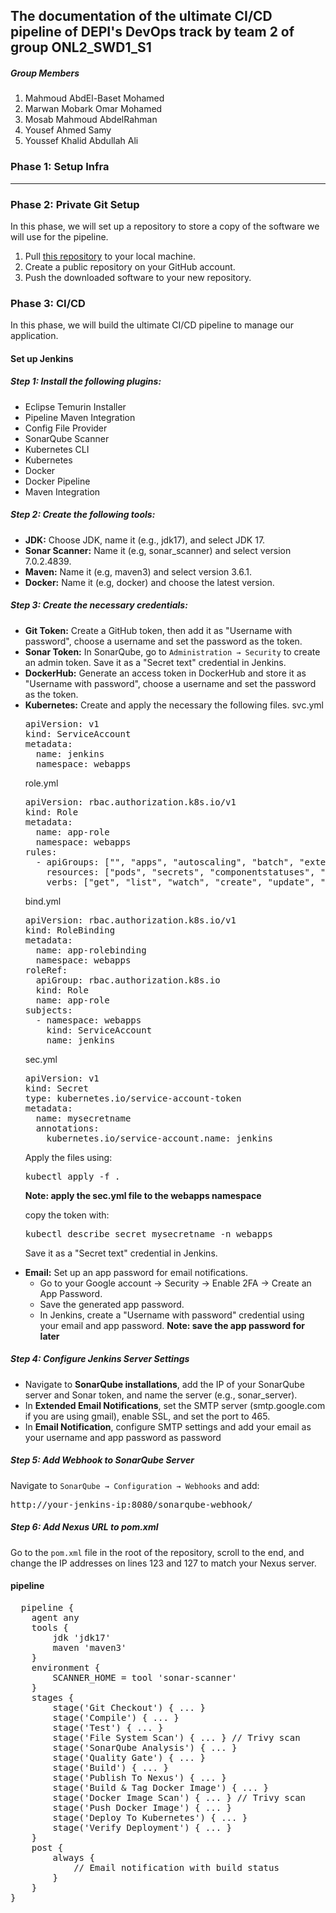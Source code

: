 <h2> The documentation of the ultimate CI/CD pipeline of DEPI's DevOps track by team 2 of group ONL2_SWD1_S1</h2>

<h5>Group Members</h5>
<ol>
  <li>Mahmoud AbdEl-Baset Mohamed</li>
  <li>Marwan Mobark Omar Mohamed</li>
  <li>Mosab Mahmoud AbdelRahman</li>
  <li>Yousef Ahmed Samy</li>
  <li>Youssef Khalid Abdullah Ali</li>
</ol>

<h3>Phase 1: Setup Infra</h3>
<hr>

<h3>Phase 2: Private Git Setup</h3>
<p>In this phase, we will set up a repository to store a copy of the software we will use for the pipeline.</p>

<ol>
  <li>Pull <a href="https://github.com/jaiswaladi246/Boardgame" target="_blank">this repository</a> to your local machine.</li>
  <li>Create a public repository on your GitHub account.</li>
  <li>Push the downloaded software to your new repository.</li>
</ol>

<h3>Phase 3: CI/CD</h3>
<p>In this phase, we will build the ultimate CI/CD pipeline to manage our application.</p>

<h4>Set up Jenkins</h4>
<h5><strong>Step 1:</strong> Install the following plugins:</h5>
<ul>
  <li>Eclipse Temurin Installer</li>
  <li>Pipeline Maven Integration</li>
  <li>Config File Provider</li>
  <li>SonarQube Scanner</li>
  <li>Kubernetes CLI</li>
  <li>Kubernetes</li>
  <li>Docker</li>
  <li>Docker Pipeline</li>
  <li>Maven Integration</li>
</ul>

<h5><strong>Step 2:</strong> Create the following tools:</h5>
<ul>
  <li><strong>JDK:</strong> Choose JDK, name it (e.g., jdk17), and select JDK 17.</li>
  <li><strong>Sonar Scanner:</strong> Name it (e.g, sonar_scanner) and select version 7.0.2.4839.</li>
  <li><strong>Maven:</strong> Name it (e.g, maven3) and select version 3.6.1.</li>
  <li><strong>Docker:</strong> Name it (e.g, docker) and choose the latest version.</li>
</ul>

<h5><strong>Step 3:</strong> Create the necessary credentials:</h5>
<ul>
  <li><strong>Git Token:</strong> Create a GitHub token, then add it as "Username with password", choose a username and set the password as the token.</li>
  <li><strong>Sonar Token:</strong> In SonarQube, go to <code>Administration → Security</code> to create an admin token. Save it as a "Secret text" credential in Jenkins.</li>
  <li><strong>DockerHub:</strong> Generate an access token in DockerHub and store it as "Username with password", choose a username and set the password as the token.</li>
  <li><strong>Kubernetes:</strong> Create and apply the necessary the following files.
    svc.yml
  <pre>
apiVersion: v1
kind: ServiceAccount
metadata:
  name: jenkins
  namespace: webapps
</pre>
role.yml
<pre>
apiVersion: rbac.authorization.k8s.io/v1
kind: Role
metadata:
  name: app-role
  namespace: webapps
rules:
  - apiGroups: ["", "apps", "autoscaling", "batch", "extensions", "policy", "rbac.authorization.k8s.io"]
    resources: ["pods", "secrets", "componentstatuses", "configmaps", "daemonsets", "deployments", "events", "endpoints", "horizontalpodautoscalers", "ingress", "jobs", "limitranges", "namespaces", "nodes", "persistentvolumes", "persistentvolumeclaims", "resourcequotas", "replicasets", "replicationcontrollers", "serviceaccounts", "services"]
    verbs: ["get", "list", "watch", "create", "update", "patch", "delete"]
</pre>
bind.yml
<pre>
apiVersion: rbac.authorization.k8s.io/v1
kind: RoleBinding
metadata:
  name: app-rolebinding
  namespace: webapps
roleRef:
  apiGroup: rbac.authorization.k8s.io
  kind: Role
  name: app-role
subjects:
  - namespace: webapps
    kind: ServiceAccount
    name: jenkins
</pre>
sec.yml
<pre>
apiVersion: v1
kind: Secret
type: kubernetes.io/service-account-token
metadata:
  name: mysecretname
  annotations:
    kubernetes.io/service-account.name: jenkins
</pre>

<p>Apply the files using:</p>
<pre>kubectl apply -f .</pre>
<b>Note: apply the sec.yml file to the webapps namespace</b> 
<p>copy the token with:</p>
<pre>kubectl describe secret mysecretname -n webapps</pre>

<p>Save it as a "Secret text" credential in Jenkins.</p>
  </li>
  <li><strong>Email:</strong> Set up an app password for email notifications.
<ul>
  <li>Go to your Google account → Security → Enable 2FA → Create an App Password.</li>
  <li>Save the generated app password.</li>
  <li>In Jenkins, create a "Username with password" credential using your email and app password.
  <b>Note: save the app password for later</b>
  </li>
</ul>
  </li>
</ul>

<h5>Step 4: Configure Jenkins Server Settings</h5>
<ul>
  <li>Navigate to <strong>SonarQube installations</strong>, add the IP of your SonarQube server and Sonar token, and name the server (e.g., sonar_server).</li>
  <li>In <strong>Extended Email Notifications</strong>, set the SMTP server (smtp.google.com if you are using gmail), enable SSL, and set the port to 465.</li>
  <li>In <strong>Email Notification</strong>, configure SMTP settings and add your email as your username and app password as password</li>
</ul>

<h5>Step 5: Add Webhook to SonarQube Server</h5>
<p>Navigate to <code>SonarQube → Configuration → Webhooks</code> and add:</p>
<pre>http://your-jenkins-ip:8080/sonarqube-webhook/</pre>

<h5>Step 6: Add Nexus URL to pom.xml</h5>
<p>Go to the <code>pom.xml</code> file in the root of the repository, scroll to the end, and change the IP addresses on lines 123 and 127 to match your Nexus server.</p>

<h4>pipeline</h4>
<pre>
  pipeline {
    agent any
    tools {
        jdk 'jdk17'
        maven 'maven3'
    }
    environment {
        SCANNER_HOME = tool 'sonar-scanner'
    }
    stages {
        stage('Git Checkout') { ... }
        stage('Compile') { ... }
        stage('Test') { ... }
        stage('File System Scan') { ... } // Trivy scan
        stage('SonarQube Analysis') { ... }
        stage('Quality Gate') { ... }
        stage('Build') { ... }
        stage('Publish To Nexus') { ... }
        stage('Build & Tag Docker Image') { ... }
        stage('Docker Image Scan') { ... } // Trivy scan
        stage('Push Docker Image') { ... }
        stage('Deploy To Kubernetes') { ... }
        stage('Verify Deployment') { ... }
    }
    post {
        always {
            // Email notification with build status
        }
    }
}
</pre>
